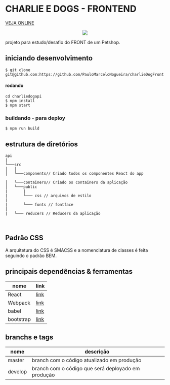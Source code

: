# CHARLIE E DOGS - FRONTEND

[VEJA ONLINE](https://paulomarcelonogueira.github.io/charlieDogFront/)

<p align='center'>
  <img src="https://s3.amazonaws.com/charliedog/logo_charlie.svg">
</p>

projeto para estudo/desafio do FRONT de um Petshop.

## iniciando desenvolvimento
`$ git clone git@github.com:https://github.com/PauloMarceloNogueira/charlieDogFront`

#### rodando
`cd charliedogapi`\
`$ npm install `\
`$ npm start`

### buildando - para deploy
`$ npm run build`

## estrutura de diretórios
```
api
|
└───src
│   │
│   └───components// Criado todos os componentes React do app

│   └───containers// Criado os containers da aplicação
│   └───public
|       |
|       └─── css // arquivos de estilo
|
|       └─── fonts // fontface
|
|   └─── reducers // Reducers da aplicação



```
## Padrão CSS
A arquitetura do CSS é SMACSS e a nomenclatura de classes é feita seguindo o padrão BEM.

## principais dependências & ferramentas
| nome          | link                                                           |
| ------------- | -------------------------------------------------------------- |
| React    | [link](https://reactjs.org/)                   |
| Webpack    | [link](https://webpack.js.org/)       |
| babel | [link](https://babeljs.io/)|
| bootstrap | [link](https://getbootstrap.com/)|

## branchs e tags
| nome | descrição |
| -----|-----------|
| master | branch com o código atualizado em produção
| develop | branch com o código que será deployado em produção


